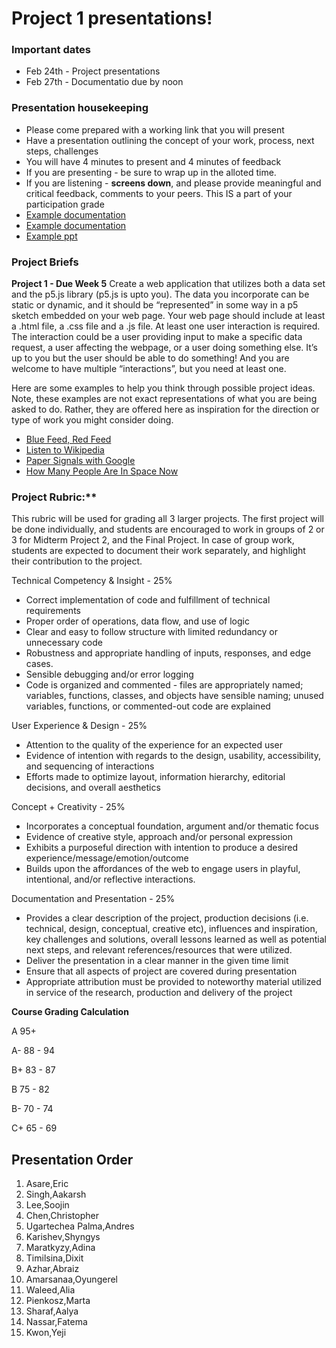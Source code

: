 # Project 1 presentations!

### Important dates
* Feb 24th - Project presentations
* Feb 27th - Documentatio due by noon

### Presentation housekeeping
* Please come prepared with a working link that you will present
* Have a presentation outlining the concept of your work, process, next steps, challenges
* You will have 4 minutes to present and 4 minutes of feedback
* If you are presenting - be sure to wrap up in the alloted time.
* If you are listening - **screens down**, and please provide meaningful and critical feedback, comments to your peers. This IS a part of your participation grade
* [Example documentation](https://fearless-operation-603.notion.site/Paper-Boats-That-Float-57806ef95b644f06b47b427020cd2755)
* [Example documentation](https://reeeecaa.notion.site/Connections-Lab-Final-Project-Documentation-41f220426a614780b58aca29aaf1ec99)
* [Example ppt](https://onedrive.live.com/view.aspx?resid=4A39D0633AA619BF!104635&ithint=file%2cpptx&authkey=!AIY8PdaWNBTZopw)

### Project Briefs
**Project 1 - Due Week 5**
Create a web application that utilizes both a data set and the p5.js library (p5.js is upto you). The data you incorporate can be static or dynamic, and it should be “represented” in some way in a p5 sketch embedded on your web page.  Your web page should include at least a .html file, a .css file and a .js file. At least one user interaction is required. The interaction could be a user providing input to make a specific data request, a user affecting the webpage, or a user doing something else. It’s up to you but the user should be able to do something! And you are welcome to have multiple “interactions”, but you need at least one.

Here are some examples to help you think through possible project ideas. Note, these examples are not exact representations of what you are being asked to do. Rather, they are offered here as inspiration for the direction or type of work you might consider doing.

* [Blue Feed, Red Feed](http://graphics.wsj.com/blue-feed-red-feed/)
* [Listen to Wikipedia]( http://listen.hatnote.com/)
* [Paper Signals with Google](https://papersignals.withgoogle.com/)
* [How Many People Are In Space Now](https://www.howmanypeopleareinspacerightnow.com/)


### Project Rubric:**
This rubric will be used for grading all 3 larger projects. The first project will be done individually, and students are encouraged to work in groups of 2 or 3 for Midterm Project 2, and the Final Project. 
In case of group work, students are expected to document their work separately, and highlight their contribution to the project.

Technical Competency & Insight - 25% 
* Correct implementation of code and fulfillment of technical requirements 
* Proper order of operations, data flow, and use of logic
* Clear and easy to follow structure with limited redundancy or unnecessary code
* Robustness and appropriate handling of inputs, responses, and edge cases. 
* Sensible debugging and/or error logging
* Code is organized and commented - files are appropriately named; variables, functions, classes, and objects have sensible naming; unused variables, functions, or commented-out code are explained

User Experience & Design - 25%
* Attention to the quality of the experience for an expected user
* Evidence of  intention with regards to the design, usability, accessibility, and sequencing of interactions
* Efforts made to optimize layout, information hierarchy, editorial decisions, and overall aesthetics 

Concept + Creativity - 25%
* Incorporates a conceptual foundation, argument and/or thematic focus
* Evidence of creative style, approach and/or personal expression
* Exhibits a purposeful direction with intention to produce a desired experience/message/emotion/outcome
* Builds upon the affordances of the web to engage users in playful,  intentional, and/or reflective interactions.

Documentation and Presentation - 25%
* Provides a clear description of the project, production decisions (i.e. technical, design, conceptual, creative etc), influences and inspiration, key challenges and solutions, overall lessons learned as well as potential next steps, and relevant references/resources that were utilized. 
* Deliver the presentation in a clear manner in the given time limit
* Ensure that all aspects of project are covered during presentation
* Appropriate attribution must be provided to noteworthy material utilized in service of  the research, production and delivery of the project

**Course Grading Calculation**

A         95+

A-         88 - 94

B+         83 - 87

B          75 - 82

B-         70 - 74

C+         65 - 69



## Presentation Order

1. Asare,Eric
1. Singh,Aakarsh
1. Lee,Soojin
1. Chen,Christopher
1. Ugartechea Palma,Andres
1. Karishev,Shyngys
1. Maratkyzy,Adina
1. Timilsina,Dixit
1. Azhar,Abraiz
1. Amarsanaa,Oyungerel
1. Waleed,Alia
1. Pienkosz,Marta
1. Sharaf,Aalya
1. Nassar,Fatema
1. Kwon,Yeji
